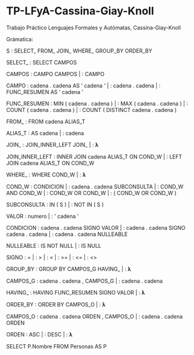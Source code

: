 # TP-LFyA-Cassina-Giay-Knoll
Trabajo Práctico Lenguajes Formales y Autómatas, Cassina-Giay-Knoll

Grámatica:

S : SELECT_ FROM_ JOIN_ WHERE_ GROUP_BY ORDER_BY

SELECT_ : SELECT CAMPOS

CAMPOS : CAMPO CAMPOS
| : CAMPO

CAMPO : cadena . cadena AS ' cadena '
| : cadena . cadena
| : FUNC_RESUMEN AS ' cadena '

FUNC_RESUMEN : MIN ( cadena . cadena )
| : MAX ( cadena . cadena )
| : COUNT ( cadena . cadena )
| : COUNT ( DISTINCT cadena . cadena )

FROM_ : FROM cadena ALIAS_T

ALIAS_T : AS cadena
| : cadena

JOIN_ : JOIN_INNER_LEFT JOIN_ 
| : 𝛌

JOIN_INNER_LEFT : INNER JOIN cadena ALIAS_T ON COND_W
| : LEFT JOIN cadena ALIAS_T ON COND_W

WHERE_ : WHERE COND_W
| : 𝛌

COND_W : CONDICION
| : cadena . cadena SUBCONSULTA
| : COND_W AND COND_W
| :  COND_W OR COND_W 
| : ( COND_W OR COND_W )

SUBCONSULTA : IN ( S )
| : NOT IN ( S )

VALOR : numero
| : ' cadena '

CONDICION : cadena . cadena SIGNO VALOR 
| : cadena . cadena SIGNO cadena . cadena
| :  cadena . cadena NULLEABLE

NULLEABLE :  IS NOT NULL
| :  IS NULL

SIGNO : = 
| : > 
| : < 
| : >= 
| : <= 
| : <>

GROUP_BY : GROUP BY CAMPOS_G HAVING_
| : 𝛌

CAMPOS_G :  cadena . cadena , CAMPOS_G
| : cadena . cadena

HAVING_ : HAVING FUNC_RESUMEN SIGNO VALOR
| : 𝛌

ORDER_BY : ORDER BY CAMPOS_O
| : 𝛌

CAMPOS_O : cadena . cadena ORDEN , CAMPOS_O
| : cadena . cadena ORDEN

ORDEN : ASC
| : DESC
| : 𝛌


SELECT P.Nombre FROM Personas AS P